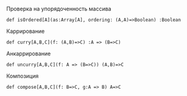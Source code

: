 Проверка на упорядоченность массива

`def isOrdered[A](as:Array[A], ordering: (A,A)=>Boolean) :Boolean`

Каррирование

`def curry[A,B,C](f: (A,B)=>C) :A => (B=>C)`

Анкаррирование

`def uncurry[A,B,C](f: A => (B=>C)) (A,B)=>C`

Композиция

`def compose[A,B,C](f: B=>C, g:A => B) A=>C`
